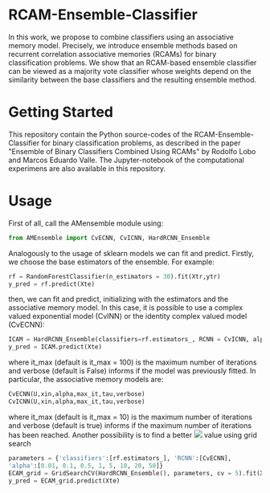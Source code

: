 # RCAM-Ensemble-Classifier

In this  work, we propose to combine classifiers using an associative memory model. Precisely, we introduce ensemble methods based on recurrent correlation associative memories (RCAMs) for binary classification problems. We show that an RCAM-based ensemble classifier can be viewed as a majority vote classifier whose weights depend on the similarity between the base classifiers and the resulting ensemble method.

# Getting Started
This repository contain the Python source-codes of the RCAM-Ensemble-Classifier for binary classification problems, as described in the paper "Ensemble of Binary Classifiers Combined Using RCAMs" by Rodolfo Lobo and Marcos Eduardo Valle. The Jupyter-notebook of the computational experimens are also available in this repository.

# Usage

First of all, call the AMensemble module using:

```Python
from AMEnsemble import CvECNN, CvICNN, HardRCNN_Ensemble
```

Analogously to the usage of sklearn models we can fit and predict. Firstly, we choose the base estimators
of the ensemble. For example:

```Python
rf = RandomForestClassifier(n_estimators = 30).fit(Xtr,ytr)
y_pred = rf.predict(Xte)
```

then, we can fit and predict, initializing with the estimators and the associative memory model. In this case, it is possible to use a complex valued exponential model (CvINN) or the identity complex valued model (CvECNN):

```Python
ICAM = HardRCNN_Ensemble(classifiers=rf.estimators_, RCNN = CvICNN, alpha=None, max_it=100,tau=1.e-4,verbose = False).fit(Xtr,ytr)
y_pred = ICAM.predict(Xte)
```
where it_max (default is it_max = 100) is the maximum number of iterations and verbose (default is False) informs if the model was previously fitted.
In particular, the associative memory models are:
```Python
CvECNN(U,xin,alpha,max_it,tau,verbose)
CvICNN(U,xin,alpha,max_it,tau,verbose)
```
where it_max (default is it_max = 10) is the maximum number of iterations and verbose (default is true) informs if the maximum number of iterations has been reached.
Another possibility is to find a better <img src="https://render.githubusercontent.com/render/math?math=%5Calpha"> value using grid search

```Python
parameters = {'classifiers':[rf.estimators_], 'RCNN':[CvECNN],
'alpha':[0.01, 0.1, 0.5, 1, 5, 10, 20, 50]}
ECAM_grid = GridSearchCV(HardRCNN_Ensemble(), parameters, cv = 5).fit(Xtr,ytr)
y_pred = ECAM_grid.predict(Xte)
```
